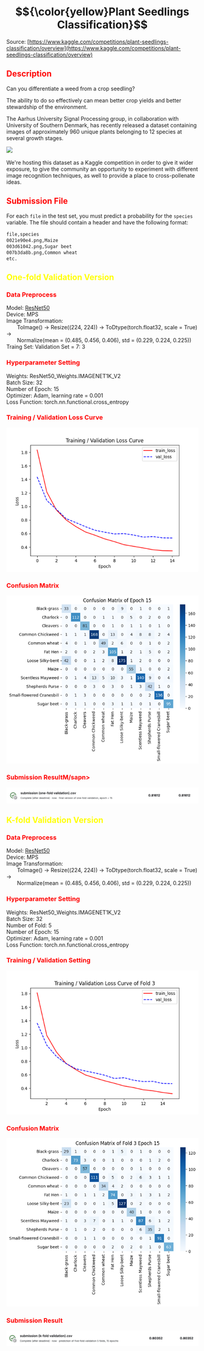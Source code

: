 # $${\color{yellow}Plant Seedlings Classification}$$
Source: [https://www.kaggle.com/competitions/plant-seedlings-classification/overview](https://www.kaggle.com/competitions/plant-seedlings-classification/overview)

## <span style="color:red;">Description</span>
Can you differentiate a weed from a crop seedling?

The ability to do so effectively can mean better crop yields and better stewardship of the environment.

The Aarhus University Signal Processing group, in collaboration with University of Southern Denmark, has recently released a dataset containing images of approximately 960 unique plants belonging to 12 species at several growth stages.

<img src="https://storage.googleapis.com/kaggle-media/competitions/seedlings-classify/seedlings.png"></img>

We're hosting this dataset as a Kaggle competition in order to give it wider exposure, to give the community an opportunity to experiment with different image recognition techniques, as well to provide a place to cross-pollenate ideas.

## <span style="color:#ff0000">Submission File</span>

For each `file` in the test set, you must predict a probability for the `species` variable. The file should contain a header and have the following format:

```
file,species
0021e90e4.png,Maize
003d61042.png,Sugar beet
007b3da8b.png,Common wheat
etc.
```

## <span style="color:#ffff00">One-fold Validation Version</span>
### <span style="color:#ff0000">Data Preprocess</span>
Model: [ResNet50](https://pytorch.org/vision/main/models/generated/torchvision.models.resnet50.html)<br>
Device: MPS<br>
Image Transformation:<br>
&ensp;&ensp;&ensp;&ensp;ToImage() -> Resize((224, 224)) -> ToDtype(torch.float32, scale = True) -><br>&ensp;&ensp;&ensp;&ensp;Normalize(mean = (0.485, 0.456, 0.406), std = (0.229, 0.224, 0.225))<br>
Traing Set: Validation Set = 7: 3<br>

### <span style="color:#ff0000">Hyperparameter Setting</span>
Weights: ResNet50_Weights.IMAGENET1K_V2<br>
Batch Size: 32<br>
Number of Epoch: 15<br>
Optimizer: Adam, learning rate = 0.001<br>
Loss Function: torch.nn.functional.cross_entropy

### <span style="color:#ff0000">Training / Validation Loss Curve</span>
<img src="https://github.com/Ming06-22/MVL_Lab_Practice/blob/main/one-fold%20validation/loss_curve.png?raw=True"></img>

### <span style="color:#ff0000">Confusion Matrix</span>
<img src="https://github.com/Ming06-22/MVL_Lab_Practice/blob/main/one-fold%20validation/confusion%20matrix_epoch%2015.png?raw=true"></img>

### <span style="color:#ff0000">Submission ResultM/sapn>
<img src="https://github.com/Ming06-22/MVL_Lab_Practice/blob/main/prediction/one-fold%20validation%20submission%20result.png?raw=true"></img>

## <span style="color:#ffff00">K-fold Validation Version</span>
### <span style="color:#ff0000">Data Preprocess</span>
Model: [ResNet50](https://pytorch.org/vision/main/models/generated/torchvision.models.resnet50.html)<br>
Device: MPS<br>
Image Transformation:<br>
&ensp;&ensp;&ensp;&ensp;ToImage() -> Resize((224, 224)) -> ToDtype(torch.float32, scale = True) -><br>&ensp;&ensp;&ensp;&ensp;Normalize(mean = (0.485, 0.456, 0.406), std = (0.229, 0.224, 0.225))<br>

### <span style="color:#ff0000">Hyperparameter Setting</span>
Weights: ResNet50_Weights.IMAGENET1K_V2<br>
Batch Size: 32<br>
Number of Fold: 5<br>
Number of Epoch: 15<br>
Optimizer: Adam, learning rate = 0.001<br>
Loss Function: torch.nn.functional.cross_entropy

### <span style="color:#ff0000">Training / Validation Setting</span>
<img src="https://github.com/Ming06-22/MVL_Lab_Practice/blob/main/k-fold%20validation/loss_curve_fold%203.png?raw=True"></img>

### <span style="color:#ff0000">Confusion Matrix</span>
<img src="https://github.com/Ming06-22/MVL_Lab_Practice/blob/main/k-fold%20validation/confusion%20matrix_fold%203_epoch%2015.png?raw=true"></img>

### <span style="color:#ff0000">Submission Result</span>
<img src="https://github.com/Ming06-22/MVL_Lab_Practice/blob/main/prediction/k-fold%20validation%20submission%20result.png?raw=true"></img>